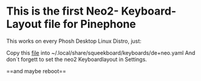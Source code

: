 # This is the first Neo2- Keyboard-Layout file for Pinephone
This works on every Phosh Desktop Linux Distro, just:

Copy this [file](https://raw.githubusercontent.com/JohnJayMcKaye/Squeekboard-NEO2-Layout/main/de%2Bneo.yaml) into ~/.local/share/squeekboard/keyboards/de+neo.yaml
And don`t forgett to set the neo2 Keyboardlayout in Settings. 

==and maybe reboot== 
